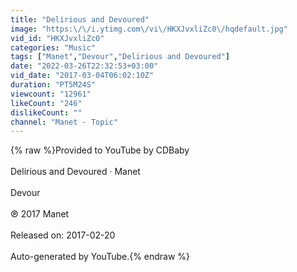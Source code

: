 ```yaml
---
title: "Delirious and Devoured"
image: "https:\/\/i.ytimg.com\/vi\/HKXJvxliZc0\/hqdefault.jpg"
vid_id: "HKXJvxliZc0"
categories: "Music"
tags: ["Manet","Devour","Delirious and Devoured"]
date: "2022-03-26T22:32:53+03:00"
vid_date: "2017-03-04T06:02:10Z"
duration: "PT5M24S"
viewcount: "12961"
likeCount: "246"
dislikeCount: ""
channel: "Manet - Topic"
---
```

{% raw %}Provided to YouTube by CDBaby<br /><br />Delirious and Devoured · Manet<br /><br />Devour<br /><br />℗ 2017 Manet<br /><br />Released on: 2017-02-20<br /><br />Auto-generated by YouTube.{% endraw %}
